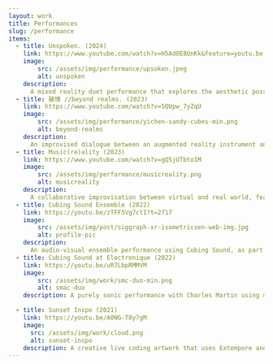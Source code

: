 ```yaml
---
layout: work
title: Performances
slug: /performance
items:
  - title: Unspoken. (2024)
    link: https://www.youtube.com/watch?v=H5AdOE8QnKk&feature=youtu.be
    image: 
        src: /assets/img/performance/upsoken.jpeg
        alt: unspoken
    description:
      A mixed reality duet performance that explores the aesthetic possibilities of AR technology as a medium for collaborative musical expression. Musicians with their tangible musical systems are communicated gestural and spatial musical intention through a collaborative augmented reality interface.
  - title: 破境 //beyond realms. (2023)
    link: https://www.youtube.com/watch?v=5QUpw_7yZqU
    image: 
        src: /assets/img/performance/yichen-sandy-cubes-min.png
        alt: beyond-realms
    description:
      An improvised dialogue between an augmented reality instrument and a physical Volca synthesiser exploring the tensions and connections in mixed reality interactions through colour-coded communication, featured at ACMC 2023.
  - title: Music(re)ality (2023)
    link: https://www.youtube.com/watch?v=gQ5jUTbto1M
    image: 
        src: /assets/img/performance/musicreality.png
        alt: musicreality
    description:
      A collaborative improvisation between virtual and real world, featured at NIME2023.
  - title: Cubing Sound Ensemble (2022)
    link: https://youtu.be/zTFF5Vg7ctI?t=2717
    image: 
        src: /assets/img/post/siggraph-xr-isometricsen-web-img.jpg
        alt: profile-pic
    description:
      An audio-visual ensemble performance using Cubing Sound, as part of The Connected Creativity Algorave gig at OzCHI 2022.
  - title: Cubing Sound at Electronique (2022)
    link: https://youtu.be/uR7LbpRMMVM
    image:
        src: /assets/img/work/smc-duo-min.png
        alt: smac-duo
    description: A purely sonic performance with Charles Martin using my Cubing Sound mixed reality instrument in Microsoft HoleLens.

  - title: Sunset Inspo (2021)
    link: https://youtu.be/A0NG-T8y7gM
    image:
      src: /assets/img/work/cloud.png
      alt: sunset-inspo
    description: A creative live coding artwork that uses Extempore and P5.js to present a real-time audiovisual performance. The theme of the work came from my experiences of watching sunset at Canberra (a tiny but lovely city)!
---
```


